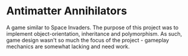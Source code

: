 # Antimatter Annihilators

A game similar to Space Invaders. The purpose of this project was to implement object-orientation, inheritance and polymorphism. As such, game design wasn't so much the focus of the project - gameplay mechanics are somewhat lacking and need work.
